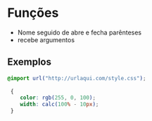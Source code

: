 # Funções

* Nome seguido de abre e fecha parênteses
* recebe argumentos

## Exemplos

```css
@import url("http://urlaqui.com/style.css");
 
 {
    color: rgb(255, 0, 100);
    width: calc(100% - 10px);   
 }